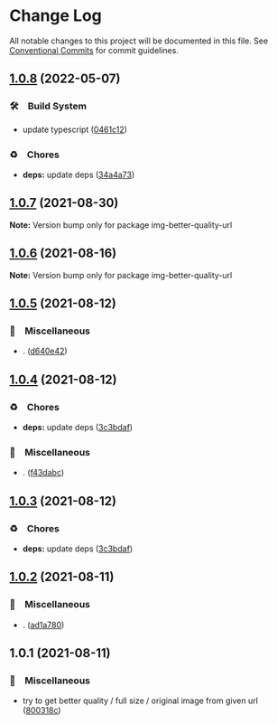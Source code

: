 # Change Log

All notable changes to this project will be documented in this file.
See [Conventional Commits](https://conventionalcommits.org) for commit guidelines.

## [1.0.8](https://github.com/bluelovers/ws-http/compare/img-better-quality-url@1.0.7...img-better-quality-url@1.0.8) (2022-05-07)


### 🛠　Build System

* update typescript ([0461c12](https://github.com/bluelovers/ws-http/commit/0461c12b6d300ab5f4a8bc5c27ef4e6aba516433))


### ♻️　Chores

* **deps:** update deps ([34a4a73](https://github.com/bluelovers/ws-http/commit/34a4a73455fcde24f299dff1d321020d6d4e8064))





## [1.0.7](https://github.com/bluelovers/ws-http/compare/img-better-quality-url@1.0.6...img-better-quality-url@1.0.7) (2021-08-30)

**Note:** Version bump only for package img-better-quality-url





## [1.0.6](https://github.com/bluelovers/ws-http/compare/img-better-quality-url@1.0.5...img-better-quality-url@1.0.6) (2021-08-16)

**Note:** Version bump only for package img-better-quality-url





## [1.0.5](https://github.com/bluelovers/ws-http/compare/img-better-quality-url@1.0.4...img-better-quality-url@1.0.5) (2021-08-12)


### 🔖　Miscellaneous

* . ([d640e42](https://github.com/bluelovers/ws-http/commit/d640e429aa213cf37993aac4a44dbc162bc368b4))





## [1.0.4](https://github.com/bluelovers/ws-http/compare/img-better-quality-url@1.0.2...img-better-quality-url@1.0.4) (2021-08-12)


### ♻️　Chores

* **deps:** update deps ([3c3bdaf](https://github.com/bluelovers/ws-http/commit/3c3bdaf498061eabdbe45f87886eaa3aa8ff30ea))


### 🔖　Miscellaneous

* . ([f43dabc](https://github.com/bluelovers/ws-http/commit/f43dabcd2c55a2197dd658eec39c59db5cde024f))





## [1.0.3](https://github.com/bluelovers/ws-http/compare/img-better-quality-url@1.0.2...img-better-quality-url@1.0.3) (2021-08-12)


### ♻️　Chores

* **deps:** update deps ([3c3bdaf](https://github.com/bluelovers/ws-http/commit/3c3bdaf498061eabdbe45f87886eaa3aa8ff30ea))





## [1.0.2](https://github.com/bluelovers/ws-http/compare/img-better-quality-url@1.0.1...img-better-quality-url@1.0.2) (2021-08-11)


### 🔖　Miscellaneous

* . ([ad1a780](https://github.com/bluelovers/ws-http/commit/ad1a7800ba9ecf0998061f23a006c6e394184c68))





## 1.0.1 (2021-08-11)


### 🔖　Miscellaneous

* try to get better quality / full size / original image from given url ([800318c](https://github.com/bluelovers/ws-http/commit/800318cb2106cd073f5c1f4b11978f2550c1b967))
